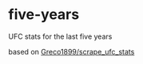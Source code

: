 # five-years
UFC stats for the last five years

based on [Greco1899/scrape_ufc_stats](https://github.com/Greco1899/scrape_ufc_stats)
